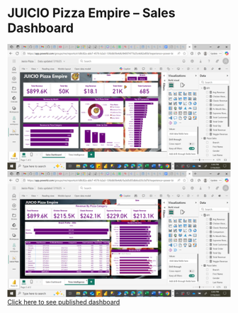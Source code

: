 # JUICIO Pizza Empire – Sales Dashboard
![screenshot](./images/Dashbd1.png)
![screenshot](./images/Dashbd2.png)
[Click here to see published dashboard](https://app.powerbi.com/reportEmbed?reportId=e1d8c82a-abb7-4576-b2a3-13fddb5fe4d6&autoAuth=true&ctid=8181d9cb-5210-43e7-9ee2-65cd69ce2a3a)
